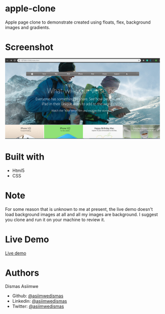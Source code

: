 # apple-clone
Apple page clone to demonstrate created using floats, flex, background images and gradients.

# Screenshot
![Image description](img/screenshot.png)

# Built with
- Html5
- CSS

# Note
For some reason that is unknown to me at present, the live demo doesn't load background images at all and all my images are background. I suggest you clone and run it on your machine to review it.

# Live Demo
[Live demo](https://rawcdn.githack.com/asiimwedismas/apple-clone/34baa0092ac20d08f14d979a3556bfdfe4d3f19a/index.html)

# Authors
 Dismas Asiimwe
 - Github: [@asiimwedismas](https://github.com/asiimwedismas)
 - Linkedin: [@asiimwedismas](https://www.linkedin.com/in/asiimwedismas/)
 - Twitter: [@asiimwedismas](https://www.twitter.com/asiimwedismas)